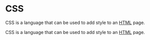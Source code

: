 # CSS

CSS is a language that can be used to add style to an [HTML](/wiki/HTML) page.

CSS is a language that can be used to add style to an [HTML](/wiki/HTML) page.































